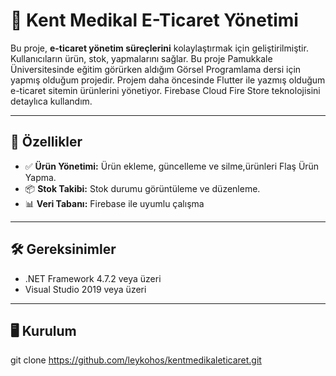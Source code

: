 # 🌟 Kent Medikal E-Ticaret Yönetimi

Bu proje, **e-ticaret yönetim süreçlerini** kolaylaştırmak için geliştirilmiştir. Kullanıcıların ürün, stok, yapmalarını sağlar.
Bu proje Pamukkale Üniversitesinde eğitim görürken aldığım Görsel Programlama dersi için yapmış olduğum projedir.
Projem daha öncesinde Flutter ile yazmış olduğum e-ticaret sitemin ürünlerini yönetiyor.
Firebase Cloud Fire Store teknolojisini detaylıca kullandım.

---

## 🚀 Özellikler

- ✅ **Ürün Yönetimi:** Ürün ekleme, güncelleme ve silme,ürünleri Flaş Ürün Yapma.
- 📦 **Stok Takibi:** Stok durumu görüntüleme ve düzenleme.
- 📊 **Veri Tabanı:** Firebase ile uyumlu çalışma

---

## 🛠️ Gereksinimler

- .NET Framework 4.7.2 veya üzeri
- Visual Studio 2019 veya üzeri

---

## 🖥️ Kurulum
git clone https://github.com/leykohos/kentmedikaleticaret.git
